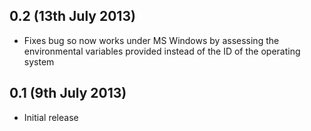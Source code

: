 0.2 (13th July 2013)
--------------------
* Fixes bug so now works under MS Windows by assessing the environmental variables provided instead of the ID of the operating system

0.1 (9th July 2013)
-----------------------
* Initial release
